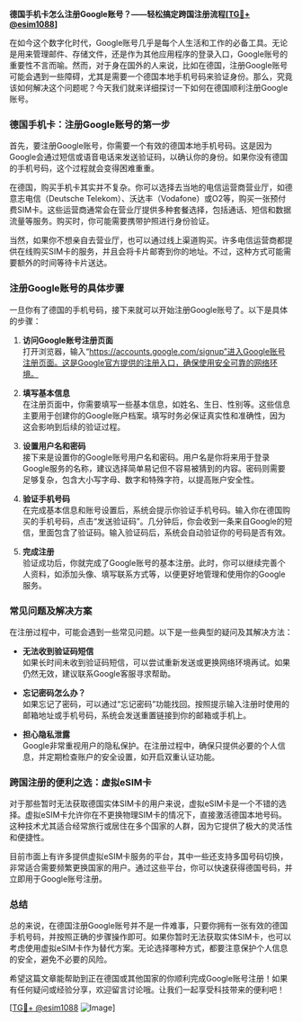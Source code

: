 **德国手机卡怎么注册Google账号？——轻松搞定跨国注册流程[[TG💪+ @esim1088](https://t.me/s/esim1088)]**

在如今这个数字化时代，Google账号几乎是每个人生活和工作的必备工具。无论是用来管理邮件、存储文件，还是作为其他应用程序的登录入口，Google账号的重要性不言而喻。然而，对于身在国外的人来说，比如在德国，注册Google账号可能会遇到一些障碍，尤其是需要一个德国本地手机号码来验证身份。那么，究竟该如何解决这个问题呢？今天我们就来详细探讨一下如何在德国顺利注册Google账号。

### 德国手机卡：注册Google账号的第一步

首先，要注册Google账号，你需要一个有效的德国本地手机号码。这是因为Google会通过短信或语音电话来发送验证码，以确认你的身份。如果你没有德国的手机号码，这个过程就会变得困难重重。

在德国，购买手机卡其实并不复杂。你可以选择去当地的电信运营商营业厅，如德意志电信（Deutsche Telekom）、沃达丰（Vodafone）或O2等，购买一张预付费SIM卡。这些运营商通常会在营业厅提供多种套餐选择，包括通话、短信和数据流量等服务。购买时，你可能需要携带护照进行身份验证。

当然，如果你不想亲自去营业厅，也可以通过线上渠道购买。许多电信运营商都提供在线购买SIM卡的服务，并且会将卡片邮寄到你的地址。不过，这种方式可能需要额外的时间等待卡片送达。

### 注册Google账号的具体步骤

一旦你有了德国的手机号码，接下来就可以开始注册Google账号了。以下是具体的步骤：

1. **访问Google账号注册页面**  
   打开浏览器，输入“https://accounts.google.com/signup”进入Google账号注册页面。这是Google官方提供的注册入口，确保使用安全可靠的网络环境。

2. **填写基本信息**  
   在注册页面中，你需要填写一些基本信息，如姓名、生日、性别等。这些信息主要用于创建你的Google账户档案。填写时务必保证真实性和准确性，因为这会影响到后续的验证过程。

3. **设置用户名和密码**  
   接下来是设置你的Google账号用户名和密码。用户名是你将来用于登录Google服务的名称，建议选择简单易记但不容易被猜到的内容。密码则需要足够复杂，包含大小写字母、数字和特殊字符，以提高账户安全性。

4. **验证手机号码**  
   在完成基本信息和账号设置后，系统会提示你验证手机号码。输入你在德国购买的手机号码，点击“发送验证码”。几分钟后，你会收到一条来自Google的短信，里面包含了验证码。输入验证码后，系统会自动验证你的号码是否有效。

5. **完成注册**  
   验证成功后，你就完成了Google账号的基本注册。此时，你可以继续完善个人资料，如添加头像、填写联系方式等，以便更好地管理和使用你的Google服务。

### 常见问题及解决方案

在注册过程中，可能会遇到一些常见问题。以下是一些典型的疑问及其解决方法：

- **无法收到验证码短信**  
  如果长时间未收到验证码短信，可以尝试重新发送或更换网络环境再试。如果仍然无效，建议联系Google客服寻求帮助。

- **忘记密码怎么办？**  
  如果忘记了密码，可以通过“忘记密码”功能找回。按照提示输入注册时使用的邮箱地址或手机号码，系统会发送重置链接到你的邮箱或手机上。

- **担心隐私泄露**  
  Google非常重视用户的隐私保护。在注册过程中，确保只提供必要的个人信息，并定期检查账户的安全设置，如开启双重认证功能。

### 跨国注册的便利之选：虚拟eSIM卡

对于那些暂时无法获取德国实体SIM卡的用户来说，虚拟eSIM卡是一个不错的选择。虚拟eSIM卡允许你在不更换物理SIM卡的情况下，直接激活德国本地号码。这种技术尤其适合经常旅行或居住在多个国家的人群，因为它提供了极大的灵活性和便捷性。

目前市面上有许多提供虚拟eSIM卡服务的平台，其中一些还支持多国号码切换，非常适合需要频繁更换国家的用户。通过这些平台，你可以快速获得德国号码，并立即用于Google账号注册。

### 总结

总的来说，在德国注册Google账号并不是一件难事，只要你拥有一张有效的德国手机号码，并按照正确的步骤操作即可。如果你暂时无法获取实体SIM卡，也可以考虑使用虚拟eSIM卡作为替代方案。无论选择哪种方式，都要注意保护个人信息的安全，避免不必要的风险。

希望这篇文章能帮助到正在德国或其他国家的你顺利完成Google账号注册！如果有任何疑问或经验分享，欢迎留言讨论哦。让我们一起享受科技带来的便利吧！

[[TG💪+ @esim1088](https://t.me/s/esim1088) ![Image](https://i.postimg.cc/4NQfJmqS/Snipaste-2025-05-13-00-14-12.png)]